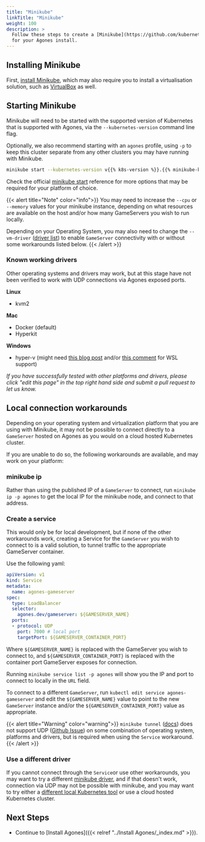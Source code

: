 ```yaml
---
title: "Minikube"
linkTitle: "Minikube"
weight: 100
description: >
  Follow these steps to create a [Minikube](https://github.com/kubernetes/minikube) cluster
  for your Agones install.
---
```


## Installing Minikube

First, [install Minikube][minikube], which may also require you to install
a virtualisation solution, such as [VirtualBox][vb] as well.

[minikube]: https://minikube.sigs.k8s.io/docs/start/
[vb]: https://www.virtualbox.org

## Starting Minikube

Minikube will need to be started with the supported version of Kubernetes that is supported with Agones, via the 
`--kubernetes-version` command line flag.

Optionally, we also recommend starting with an `agones` profile, using `-p` to keep this cluster separate from any other 
clusters you may have running with Minikube.

```bash
minikube start --kubernetes-version v{{% k8s-version %}}.{{% minikube-k8s-minor-version %}} -p agones
```

Check the official [minikube start](https://minikube.sigs.k8s.io/docs/commands/start/) reference for more options that 
may be required for your platform of choice.

{{< alert title="Note" color="info">}}
You may need to increase the `--cpu` or `--memory` values for your minikube instance, depending on what resources are 
available on the host and/or how many GameServers you wish to run locally.

Depending on your Operating System, you may also need to change the `--vm-driver` 
([driver list](https://minikube.sigs.k8s.io/docs/drivers/)) to enable `GameServer` connectivity with or without 
some workarounds listed below. 
{{< /alert >}}

### Known working drivers

Other operating systems and drivers may work, but at this stage have not been verified to work with UDP connections 
via Agones exposed ports.

**Linux**
* kvm2

**Mac**
* Docker (default)
* Hyperkit

**Windows**
* hyper-v (might need
  [this blog post](https://blog.thepolyglotprogrammer.com/setting-up-kubernetes-on-wsl-to-work-with-minikube-on-windows-10-90dac3c72fa1)
  and/or [this comment](https://github.com/microsoft/WSL/issues/4288#issuecomment-652259640) for WSL support)

_If you have successfully tested with other platforms and drivers, please click "edit this page" in the top right hand 
side and submit a pull request to let us know._

## Local connection workarounds

Depending on your operating system and virtualization platform that you are using with Minikube, it may not be 
possible to connect directly to a `GameServer` hosted on Agones as you would on a cloud hosted Kubernetes cluster.

If you are unable to do so, the following workarounds are available, and may work on your platform:

### minikube ip

Rather than using the published IP of a `GameServer` to connect, run `minikube ip -p agones` to get the local IP for 
the minikube node, and connect to that address.

### Create a service

This would only be for local development, but if none of the other workarounds work, creating a Service for the 
`GameServer` you wish to connect to is a valid solution, to tunnel traffic to the appropriate GameServer container.

Use the following yaml:

```yaml
apiVersion: v1
kind: Service
metadata:
  name: agones-gameserver
spec:
  type: LoadBalancer
  selector:
    agones.dev/gameserver: ${GAMESERVER_NAME}
  ports:
  - protocol: UDP
    port: 7000 # local port
    targetPort: ${GAMESERVER_CONTAINER_PORT}
```

Where `${GAMESERVER_NAME}` is replaced with the GameServer you wish to connect to, and `${GAMESERVER_CONTAINER_PORT}`
is replaced with the container port GameServer exposes for connection.

Running `minikube service list -p agones` will show you the IP and port to connect to locally in the `URL` field.

To connect to a different `GameServer`, run `kubectl edit service agones-gameserver` and edit the `${GAMESERVER_NAME}` 
value to point to the new `GameServer` instance and/or the `${GAMESERVER_CONTAINER_PORT}` value as appropriate.

{{< alert title="Warning" color="warning">}}
`minikube tunnel` ([docs](https://minikube.sigs.k8s.io/docs/handbook/accessing/)) 
does not support UDP ([Github Issue](https://github.com/kubernetes/minikube/issues/12362)) on some combination of 
operating system, platforms and drivers, but is required when using the `Service` workaround.
{{< /alert >}}

### Use a different driver

If you cannot connect through the `Service`or use other workarounds, you may want to try a different
[minikube driver](https://minikube.sigs.k8s.io/docs/drivers/), and if that doesn't work, connection via UDP may not 
be possible with minikube, and you may want to try either a 
[different local Kubernetes tool](https://kubernetes.io/docs/tasks/tools/) or use a cloud hosted Kubernetes cluster.

## Next Steps

- Continue to [Install Agones]({{< relref "../Install Agones/_index.md" >}}).
